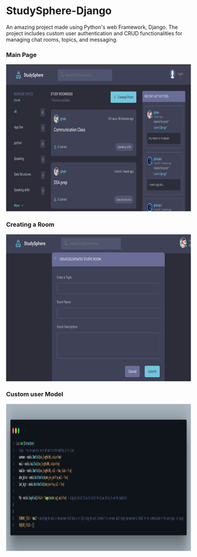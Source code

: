 # StudySphere-Django
An amazing project made using Python's web Framework, Django.
The project includes custom user authentication and CRUD functionalities for managing chat rooms, topics, and messaging.

<h3>Main Page</h3>
 <img src="Snapshots/mainWindow.png" alt="MainWindow-of-application" title="StudySphere Logo" width= "600" height= "400">
 
<h3>Creating a Room</h3>
 <img src="Snapshots/CreateRoom.png" alt="create-room-window" title="StudySphere Logo" width= "600" height= "400">
 
<h3>Custom user Model</h3>
 <img src="Snapshots/code.png" alt="create-room-window" title="StudySphere Logo" width= "600" height= "400">

 
